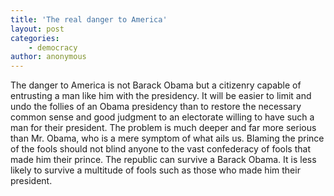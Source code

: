 ```yaml
---
title: 'The real danger to America'
layout: post
categories:
    - democracy
author: anonymous
---
```


The danger to America is not Barack Obama but a citizenry capable of entrusting a man like him with the presidency. It will be easier to limit and undo the follies of an Obama presidency than to restore the necessary common sense and good judgment to an electorate willing to have such a man for their president. The problem is much deeper and far more serious than Mr. Obama, who is a mere symptom of what ails us. Blaming the prince of the fools should not blind anyone to the vast confederacy of fools that made him their prince. The republic can survive a Barack Obama. It is less likely to survive a multitude of fools such as those who made him their president.